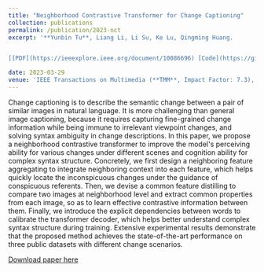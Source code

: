 ```yaml
---
title: "Neighborhood Contrastive Transformer for Change Captioning"
collection: publications
permalink: /publication/2023-nct
excerpt: '**Yunbin Tu**, Liang Li, Li Su, Ke Lu, Qingming Huang.


[[PDF](https://ieeexplore.ieee.org/document/10086696) [Code](https://github.com/tuyunbin/NCT)]'

date: 2023-03-29
venue: 'IEEE Transactions on Multimedia (**TMM**, Impact Factor: 7.3), Early Access, March'
---
```


Change captioning is to describe the semantic change between a pair of similar images in natural language.  It is more challenging than general image captioning, because it requires capturing fine-grained change information while being immune to irrelevant viewpoint changes, and solving syntax ambiguity in change descriptions.  In this paper, we propose a neighborhood contrastive transformer to improve the model's perceiving ability for various changes under different scenes and cognition ability for complex syntax structure. Concretely, we first design a neighboring feature aggregating to integrate neighboring context into each feature, which helps quickly locate the inconspicuous changes under the guidance of conspicuous referents. Then, we devise a common feature distilling to compare two images at neighborhood level and extract common properties from each image, so as to learn effective contrastive information between them. Finally, we introduce the explicit dependencies between words to calibrate the transformer decoder, which helps better understand complex syntax structure during training. Extensive experimental results demonstrate that the proposed method achieves the state-of-the-art performance on three public datasets with different change scenarios. 



[Download paper here](https://ieeexplore.ieee.org/document/10086696)

